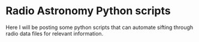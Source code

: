 # Radio Astronomy Python scripts

Here I will be posting some python scripts that can automate sifting through radio data files for relevant information.  
